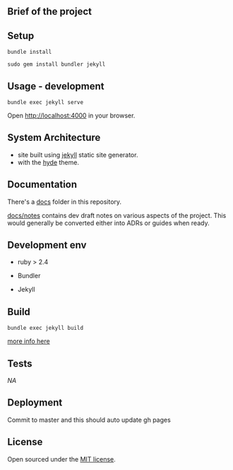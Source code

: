 ## Brief of the project
<!-- _One liner + link to confluence page_
_Screenshot of UI - optional_ -->

## Setup
<!-- _stack - optional_
_How to build and run the code/app_ -->

```
bundle install
```

```
sudo gem install bundler jekyll
```

## Usage - development
```
bundle exec jekyll serve
```

Open <http://localhost:4000> in your browser.


## System Architecture
<!-- _High level overview of system architecture_ -->

- site built using [jekyll](https://jekyllrb.com/) static site generator.
- with the [hyde](https://github.com/poole/hyde) theme.

 ## Documentation

There's a [docs](./docs) folder in this repository.

[docs/notes](./docs/notes) contains dev draft notes on various aspects of the project. This would generally be converted either into ADRs or guides when ready.
<!--
[docs/adr](./docs/adr) contains [Architecture Decision Record](https://github.com/joelparkerhenderson/architecture_decision_record).

> An architectural decision record (ADR) is a document that captures an important architectural decision made along with its context and consequences.

We are using [this template for ADR](https://gist.github.com/iaincollins/92923cc2c309c2751aea6f1b34b31d95) -->

## Development env
 <!-- _How to run the development environment_ -->

 - ruby > 2.4 
  <!-- (`brew install ruby`)  echo "export PATH=/usr/local/bin:$PATH" > ~/.profile-->
 - Bundler
  <!-- (`gem install bundler`)  && `bundle install`-->
- Jekyll

  <!-- https://stackoverflow.com/questions/38194032/how-to-update-ruby-version-2-0-0-to-the-latest-version-in-mac-osx-yosemite -->


<!-- _Coding style convention ref optional, eg which linter to use_ -->

<!-- _Linting, github pre-push hook - optional_ -->

## Build
<!-- _How to run build_ -->
```
bundle exec jekyll build
```
[more info here](https://jekyllrb.com/docs/usage/)

## Tests
<!-- _How to carry out tests_ -->

_NA_

## Deployment
<!-- _How to deploy the code/app into test/staging/production_ -->

Commit to master and this should auto update gh pages


## License

Open sourced under the [MIT license](LICENSE.md).
